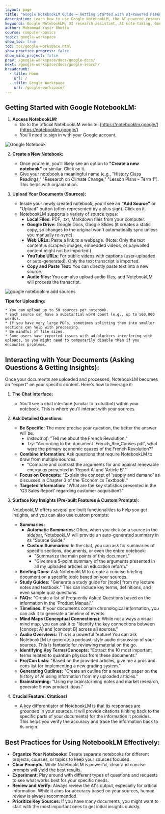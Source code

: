 ```yaml
---
layout: page
title: "Google NotebookLM Guide – Getting Started with AI-Powered Research and Note-Taking"
description: Learn how to use Google NotebookLM, the AI-powered research and note-taking assistant. Discover features like document upload, summarization, analysis, study guides, and citations to enhance your productivity. Perfect for teachers, students, and researchers using Google Workspace.
keywords: Google NotebookLM, AI research assistant, AI note-taking, Google Workspace tools, document summarization, study guide generator, Google Labs, Gemini AI, research productivity, education technology,
author: Muhammad Yasir Bhutta
course: computer-basics
topic: google-workspace
show_toc: true
toc: toc/google-workspace.html
show_practice_progress: false
show_mini_project: false
prev: /google-workspace/docs/google-docs/
next: /google-workspace/docs/google-search/
breadcrumb:
  - title: Home
    url: /
  - title: Google Workspace
    url: /google-workspace/    
---
```


## **Getting Started with Google NotebookLM:**

1.  **Access NotebookLM:**
    * Go to the official NotebookLM website: [https://notebooklm.google/](https://notebooklm.google/)
    * You'll need to sign in with your Google account.

![Google Notebook](https://res.cloudinary.com/da0pjikvw/image/upload/c_pad,w_512/v1753522996/notebooknl_lsnuq2.png)

2.  **Create a New Notebook:**
    * Once you're in, you'll likely see an option to **"Create a new notebook"** or similar. Click on it.
    * Give your notebook a meaningful name (e.g., "History Class Readings," "Research on Climate Change," "Lesson Plans - Term 1"). This helps with organization.

3.  **Upload Your Documents (Sources):**
    * Inside your newly created notebook, you'll see an **"Add Source"** or "Upload" button (often represented by a plus sign). Click on it.
    * NotebookLM supports a variety of source types:
        * **Local Files:** PDF, .txt, Markdown files from your computer.
        * **Google Drive:** Google Docs, Google Slides (it creates a static copy, so changes to the original won't automatically sync unless you manually re-sync).
        * **Web URLs:** Paste a link to a webpage. (Note: Only the text content is scraped; images, embedded videos, or paywalled content might not be imported.)
        * **YouTube URLs:** For public videos with captions (user-uploaded or auto-generated). Only the text transcript is imported.
        * **Copy and Paste Text:** You can directly paste text into a new source.
        * **Audio files:** You can also upload audio files, and NotebookLM will process the transcript.

![google notebooklm add sources](https://res.cloudinary.com/da0pjikvw/image/upload/c_pad,w_512/v1753523241/google-notebooknl-add-sources_cw5jna.png)

**Tips for Uploading:**

    * You can upload up to 50 sources per notebook.
    * Each source can have a substantial word count (e.g., up to 500,000 words).
    * If you have very large PDFs, sometimes splitting them into smaller sections can help with processing.
    * Be mindful of file sizes.
    * Some users have reported issues with ad-blockers interfering with uploads, so you might need to temporarily disable them if you encounter problems.

## **Interacting with Your Documents (Asking Questions & Getting Insights):**

Once your documents are uploaded and processed, NotebookLM becomes an "expert" on your specific content. Here's how to leverage it:

1.  **The Chat Interface:**
    * You'll see a chat interface (similar to a chatbot) within your notebook. This is where you'll interact with your sources.

2.  **Ask Detailed Questions:**
    * **Be Specific:** The more precise your question, the better the answer will be.
        * *Instead of:* "Tell me about the French Revolution."
        * *Try:* "According to the document 'French_Rev_Causes.pdf', what were the primary economic causes of the French Revolution?"
    * **Combine Information:** Ask questions that require NotebookLM to draw from multiple sources.
        * "Compare and contrast the arguments for and against renewable energy as presented in 'Report A' and 'Article B'."
    * **Focus on Concepts:** "Explain the concept of 'supply and demand' as discussed in Chapter 3 of the 'Economics Textbook'."
    * **Targeted Information:** "What are the key statistics presented in the 'Q3 Sales Report' regarding customer acquisition?"

3.  **Surface Key Insights (Pre-built Features & Custom Prompts):**

    NotebookLM offers several pre-built functionalities to help you get insights, and you can also use custom prompts:

    * **Summaries:**
        * **Automatic Summaries:** Often, when you click on a source in the sidebar, NotebookLM will provide an auto-generated summary in its "Source Guide."
        * **Custom Summaries:** In the chat, you can ask for summaries of specific sections, documents, or even the entire notebook:
            * "Summarize the main points of this document."
            * "Give me a 5-point summary of the arguments presented in all my uploaded articles on education reform."
    * **Briefing Docs:** Ask NotebookLM to create a concise briefing document on a specific topic based on your sources.
    * **Study Guides:** "Generate a study guide for [topic] from my lecture notes and textbook." This can include key terms, definitions, and even sample quiz questions.
    * **FAQs:** "Create a list of Frequently Asked Questions based on the information in the 'Product Manual'."
    * **Timelines:** If your documents contain chronological information, you can ask it to generate a timeline of events.
    * **Mind Maps (Conceptual Connections):** While not always a visual mind map, you can ask it to "Identify the key connections between [concept A] and [concept B] across all sources."
    * **Audio Overviews:** This is a powerful feature! You can ask NotebookLM to generate a podcast-style audio discussion of your sources. This is fantastic for reviewing material on the go.
    * **Identifying Key Terms/Concepts:** "Extract the 10 most important terms related to quantum physics from these documents."
    * **Pro/Con Lists:** "Based on the provided articles, give me a pros and cons list for implementing a new grading system."
    * **Generating Outlines:** "Create an outline for a research paper on the history of AI using information from my uploaded articles."
    * **Brainstorming:** "Using my brainstorming notes and market research, generate 5 new product ideas."

4.  **Crucial Feature: Citations!**
    * A key differentiator of NotebookLM is that its responses are *grounded* in your sources. It will provide citations (linking back to the specific parts of your documents) for the information it provides. This helps you verify the accuracy and trace the information back to its origin.

## **Best Practices for Using NotebookLM Effectively:**

* **Organize Your Notebooks:** Create separate notebooks for different projects, courses, or topics to keep your sources focused.
* **Clear Prompts:** While NotebookLM is powerful, clear and concise prompts will yield the best results.
* **Experiment:** Play around with different types of questions and requests to see what works best for your specific needs.
* **Review and Verify:** Always review the AI's output, especially for critical information. While it aims for accuracy based on your sources, human review is always recommended.
* **Prioritize Key Sources:** If you have many documents, you might want to start with the most important ones to get initial insights quickly.


